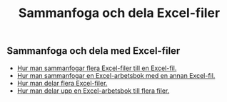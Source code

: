 ﻿---
title: Sammanfoga och dela Excel-filer
second_title: Documen
linktitle: Sammanfoga och dela
type: docs
url: /sv/merge-and-split/
keywords: Merge Excel Files,Combine Excel Sheets,Join Excel Spreadsheets,Merge Multiple Excel Files,Split Excel File,Excel Sheet Separator,Excel Workbook Splitte
description: Aspose.Cells Cloud REST API stöder arbete med sammanslagning och splitter på en Excel-fil. SDK stöder olika typer av utvecklingsspråk. Dessa inkluderar Android, C#, Go, Java, NodeJS, Perl, PHP, Python, Ruby och Swift.
weight: 32
kwords: Sammanfoga Excel-filer, Kombinera Excel-ark, Koppla ihop Excel-kalkylblad, Sammanfoga flera Excel-filer, Dela Excel-fil, Excel-arkseparator, Excel-arbetsboksdelare
---
## Sammanfoga och dela med Excel-filer

- [Hur man sammanfogar flera Excel-filer till en Excel-fil.](/cells/sv/merge-multi-files-into-excel/)
- [Hur man sammanfogar en Excel-arbetsbok med en annan Excel-fil.](/cells/sv/merge-an-excel-file-into-the-excel-file/)
- [Hur man delar flera Excel-filer.](/cells/sv/split-multi-excel-files/)
- [Hur man delar upp en Excel-arbetsbok till flera filer.](/cells/sv/split-an-excel-file-to-multi-files/)

